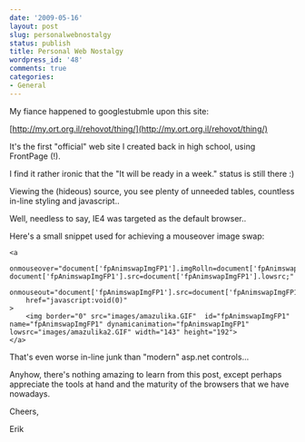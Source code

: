 ```yaml
---
date: '2009-05-16'
layout: post
slug: personalwebnostalgy
status: publish
title: Personal Web Nostalgy
wordpress_id: '48'
comments: true
categories:
- General
---
```


My fiance happened to googlestubmle upon this site:

[http://my.ort.org.il/rehovot/thing/](http://my.ort.org.il/rehovot/thing/)  

It's the first "official" web site I created back in high school, using FrontPage (!).

I find it rather ironic that the "It will be ready in a week." status is still there :)

Viewing the (hideous) source, you see plenty of unneeded tables, countless in-line styling and javascript..

Well, needless to say, IE4 was targeted as the default browser..

Here's a small snippet used for achieving a mouseover image swap:

```
<a 
    onmouseover="document['fpAnimswapImgFP1'].imgRolln=document['fpAnimswapImgFP1'].src; document['fpAnimswapImgFP1'].src=document['fpAnimswapImgFP1'].lowsrc;"
    onmouseout="document['fpAnimswapImgFP1'].src=document['fpAnimswapImgFP1'].imgRolln" 
    href="javascript:void(0)"
>
    <img border="0" src="images/amazulika.GIF"  id="fpAnimswapImgFP1" name="fpAnimswapImgFP1" dynamicanimation="fpAnimswapImgFP1" lowsrc="images/amazulika2.GIF" width="143" height="192">
</a>
```


  


That's even worse in-line junk than "modern" asp.net controls...

  


Anyhow, there's nothing amazing to learn from this post, except perhaps appreciate the tools at hand and the maturity of the browsers that we have nowadays.

  


Cheers,

  


Erik
